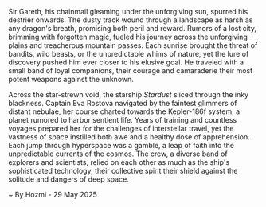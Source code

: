 
Sir Gareth, his chainmail gleaming under the unforgiving sun, spurred his destrier onwards.  The dusty track wound through a landscape as harsh as any dragon's breath, promising both peril and reward.  Rumors of a lost city, brimming with forgotten magic, fueled his journey across the unforgiving plains and treacherous mountain passes.  Each sunrise brought the threat of bandits, wild beasts, or the unpredictable whims of nature, yet the lure of discovery pushed him ever closer to his elusive goal.  He traveled with a small band of loyal companions, their courage and camaraderie their most potent weapons against the unknown.

Across the star-strewn void, the starship *Stardust* sliced through the inky blackness.  Captain Eva Rostova navigated by the faintest glimmers of distant nebulae, her course charted towards the Kepler-186f system, a planet rumored to harbor sentient life.  Years of training and countless voyages prepared her for the challenges of interstellar travel, yet the vastness of space instilled both awe and a healthy dose of apprehension.  Each jump through hyperspace was a gamble, a leap of faith into the unpredictable currents of the cosmos.  The crew, a diverse band of explorers and scientists, relied on each other as much as the ship's sophisticated technology, their collective spirit their shield against the solitude and dangers of deep space.

~ By Hozmi - 29 May 2025
